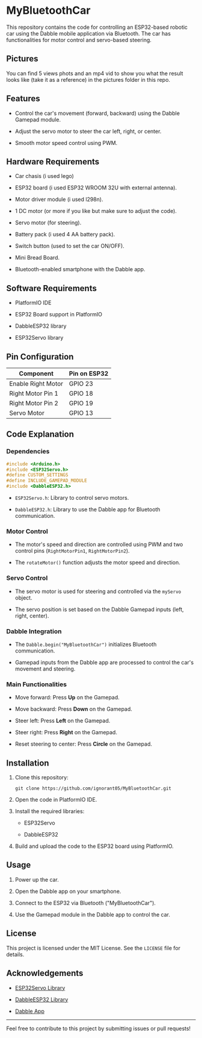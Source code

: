 # MyBluetoothCar

This repository contains the code for controlling an ESP32-based robotic car using the Dabble mobile application via Bluetooth. The car has functionalities for motor control and servo-based steering.

## Pictures 

You can find 5 views phots and an mp4 vid to show you what the result looks like (take it as a reference) in the pictures folder in this repo.

## Features

- Control the car's movement (forward, backward) using the Dabble Gamepad module.

- Adjust the servo motor to steer the car left, right, or center.

- Smooth motor speed control using PWM.

## Hardware Requirements

- Car chasis (i used lego)

- ESP32 board (i used ESP32 WROOM 32U with external antenna).

- Motor driver module (i used l298n).

- 1 DC motor (or more if you like but make sure to adjust the code).

- Servo motor (for steering).

- Battery pack (i used 4 AA battery pack).

- Switch button (used to set the car ON/OFF).

- Mini Bread Board.

- Bluetooth-enabled smartphone with the Dabble app.

## Software Requirements

- PlatformIO IDE

- ESP32 Board support in PlatformIO

- DabbleESP32 library

- ESP32Servo library

## Pin Configuration

| Component          | Pin on ESP32 |
| ------------------ | ------------ |
| Enable Right Motor | GPIO 23      |
| Right Motor Pin 1  | GPIO 18      |
| Right Motor Pin 2  | GPIO 19      |
| Servo Motor        | GPIO 13      |

## Code Explanation

### Dependencies

```cpp
#include <Arduino.h>
#include <ESP32Servo.h>
#define CUSTOM_SETTINGS
#define INCLUDE_GAMEPAD_MODULE
#include <DabbleESP32.h>
```

- `ESP32Servo.h`: Library to control servo motors.

- `DabbleESP32.h`: Library to use the Dabble app for Bluetooth communication.

### Motor Control

- The motor's speed and direction are controlled using PWM and two control pins (`RightMotorPin1`, `RightMotorPin2`).

- The `rotateMotor()` function adjusts the motor speed and direction.

### Servo Control

- The servo motor is used for steering and controlled via the `myServo` object.

- The servo position is set based on the Dabble Gamepad inputs (left, right, center).

### Dabble Integration

- The `Dabble.begin("MyBluetoothCar")` initializes Bluetooth communication.

- Gamepad inputs from the Dabble app are processed to control the car's movement and steering.

### Main Functionalities

- Move forward: Press **Up** on the Gamepad.

- Move backward: Press **Down** on the Gamepad.

- Steer left: Press **Left** on the Gamepad.

- Steer right: Press **Right** on the Gamepad.

- Reset steering to center: Press **Circle** on the Gamepad.

## Installation

1. Clone this repository:
   
   ```
   git clone https://github.com/ignorant05/MyBluetoothCar.git
   ```

2. Open the code in PlatformIO IDE.

3. Install the required libraries:
   
   - ESP32Servo
   
   - DabbleESP32

4. Build and upload the code to the ESP32 board using PlatformIO.

## Usage

1. Power up the car.

2. Open the Dabble app on your smartphone.

3. Connect to the ESP32 via Bluetooth ("MyBluetoothCar").

4. Use the Gamepad module in the Dabble app to control the car.

## License

This project is licensed under the MIT License. See the `LICENSE` file for details.

## Acknowledgements

- [ESP32Servo Library](https://github.com/madhephaestus/ESP32Servo)

- [DabbleESP32 Library](https://github.com/STEMpedia/Dabble-ESP32)

- [Dabble App](https://thestempedia.com/product/dabble/)

---

Feel free to contribute to this project by submitting issues or pull requests!


